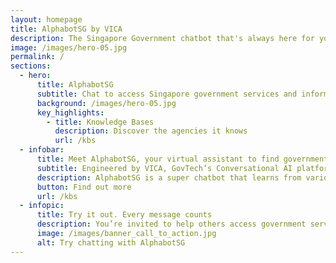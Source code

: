 ```yaml
---
layout: homepage
title: AlphabotSG by VICA
description: The Singapore Government chatbot that's always here for your questions
image: /images/hero-05.jpg
permalink: /
sections:
  - hero:
      title: AlphabotSG
      subtitle: Chat to access Singapore government services and information easily
      background: /images/hero-05.jpg
      key_highlights:
        - title: Knowledge Bases
          description: Discover the agencies it knows
          url: /kbs
  - infobar:
      title: Meet AlphabotSG, your virtual assistant to find government services and information easily
      subtitle: Engineered by VICA, GovTech’s Conversational AI platform
      description: AlphabotSG is a super chatbot that learns from various agency chatbots, so that we can help you with a range of common matters and resources in just one place. When you ask a question, it finds the best answer from the most relevant agency. If there isn't a confident answer by any agency, it gives you the best possible response using the context of the interaction and a new large language model.
      button: Find out more
      url: /kbs
  - infopic:
      title: Try it out. Every message counts
      description: You’re invited to help others access government services more intuitively on messaging. Each message and rating that you send is an opportunity for us to make AlphabotSG better. Thank you for your generosity in helping Singapore to build a smarter nation and be able to assist citizens who prefer getting help beyond a website.
      image: /images/banner_call_to_action.jpg
      alt: Try chatting with AlphabotSG
---
```

